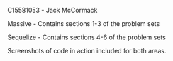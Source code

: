 C15581053 - Jack McCormack

Massive - Contains sections 1-3 of the problem sets

Sequelize - Contains sections 4-6 of the problem sets


Screenshots of code in action included for both areas.
